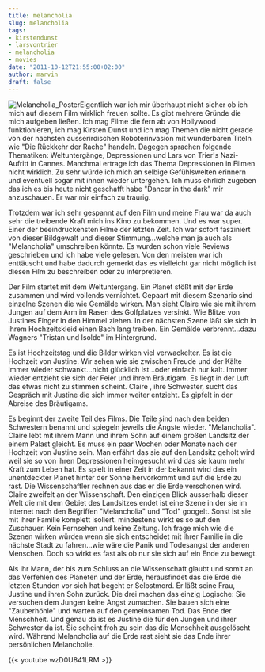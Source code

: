 ```yaml
---
title: melancholia
slug: melancholia
tags:
- kirstendunst
- larsvontrier
- melancholia
- movies
date: "2011-10-12T21:55:00+02:00"
author: marvin
draft: false
---
```

![Melancholia_Poster](/images/Melancholia_Poster.jpg)Eigentlich
war ich mir überhaupt nicht sicher ob ich mich auf diesem Film wirklich
freuen sollte. Es gibt mehrere Gründe die mich aufgeben ließen. Ich mag
Filme die fern ab von Hollywood funktionieren, ich mag Kirsten Dunst und
ich mag Themen die nicht gerade von der nächsten ausserirdischen
Roboterinvasion mit wunderbaren Titeln wie "Die Rückkehr der Rache"
handeln. Dagegen sprachen folgende Thematiken: Weltuntergänge,
Depressionen und Lars von Trier's Nazi-Aufritt in Cannes. Manchmal
ertrage ich das Thema Depressionen in Filmen nicht wirklich. Zu sehr
würde ich mich an selbige Gefühlswelten erinnern und eventuell sogar mit
ihnen wieder untergehen. Ich muss ehrlich zugeben das ich es bis heute
nicht geschafft habe "Dancer in the dark" mir anzuschauen. Er war mir
einfach zu traurig.

Trotzdem war ich sehr gespannt auf den Film und meine Frau war da auch
sehr die treibende Kraft mich ins Kino zu bekommen. Und es war super.
Einer der beeindruckensten Filme der letzten Zeit. Ich war sofort
fasziniert von dieser Bildgewalt und dieser Stimmung...welche man ja
auch als "Melancholia" umschreiben könnte. Es wurden schon viele Reviews
geschrieben und ich habe viele gelesen. Von den meisten war ich
enttäuscht und habe dadurch gemerkt das es vielleicht gar nicht möglich
ist diesen Film zu beschreiben oder zu interpretieren.

Der Film startet mit dem Weltuntergang. Ein Planet stößt mit der Erde
zusammen und wird vollends vernichtet. Gepaart mit diesem Szenario sind
einzelne Szenen die wie Gemälde wirken. Man sieht Claire wie sie mit
ihrem Jungen auf dem Arm im Rasen des Golfplatzes versinkt. Wie Blitze
von Justines Finger in den Himmel ziehen. In der nächsten Szene läßt sie
sich in ihrem Hochzeitskleid einen Bach lang treiben. Ein Gemälde
verbrennt...dazu Wagners "Tristan und Isolde" im Hintergrund.

Es ist Hochzeitstag und die Bilder wirken viel verwackelter. Es ist die
Hochzeit von Justine. Wir sehen wie sie zwischen Freude und der Kälte
immer wieder schwankt...nicht glücklich ist...oder einfach nur kalt.
Immer wieder entzieht sie sich der Feier und ihrem Bräutigam. Es liegt
in der Luft das etwas nicht zu stimmen scheint. Claire , ihre Schwester,
sucht das Gespräch mit Justine die sich immer weiter entzieht. Es
gipfelt in der Abreise des Bräutigams.

Es beginnt der zweite Teil des Films. Die Teile sind nach den beiden
Schwestern benannt und spiegeln jeweils die Ängste wieder.
"Melancholia". Claire lebt mit ihrem Mann und ihrem Sohn auf einem
großen Landsitz der einem Palast gleicht. Es muss ein paar Wochen oder
Monate nach der Hochzeit von Justine sein. Man erfährt das sie auf den
Landsitz geholt wird weil sie so von ihren Depressionen heimgesucht wird
das sie kaum mehr Kraft zum Leben hat. Es spielt in einer Zeit in der
bekannt wird das ein unentdeckter Planet hinter der Sonne hervorkommt
und auf die Erde zu rast. Die Wissenschaftler rechnen aus das er die
Erde verschonen wird. Claire zweifelt an der Wissenschaft. Den einzigen
Blick ausserhalb dieser Welt die mit dem Gebiet des Landsitzes endet ist
eine Szene in der sie im Internet nach den Begriffen "Melancholia" und
"Tod" googelt. Sonst ist sie mit ihrer Familie komplett isoliert.
mindestens wirkt es so auf den Zuschauer. Kein Fernsehen und keine
Zeitung. Ich frage mich wie die Szenen wirken würden wenn sie sich
entscheidet mit ihrer Familie in die nächste Stadt zu fahren...wie wäre
die Panik und Todesangst der anderen Menschen. Doch so wirkt es fast als
ob nur sie sich auf ein Ende zu bewegt.

Als ihr Mann, der bis zum Schluss an die Wissenschaft glaubt und somit
an das Verfehlen des Planeten und der Erde, herausfindet das die Erde
die letzten Stunden vor sich hat begeht er Selbstmord. Er läßt seine
Frau, Justine und ihren Sohn zurück. Die drei machen das einzig
Logische: Sie versuchen dem Jungen keine Angst zumachen. Sie bauen sich
eine "Zauberhöhle" und warten auf den gemeinsamen Tod. Das Ende der
Menschheit. Und genau da ist es Justine die für den Jungen und ihrer
Schwester da ist. Sie scheint froh zu sein das die Menschheit
ausgelöscht wird. Während Melancholia auf die Erde rast sieht sie das
Ende ihrer persönlichen Melancholie.

{{< youtube wzD0U841LRM >}}

 